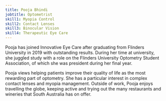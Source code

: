 ```yaml
---
title: Pooja Bhindi
jobtitle: Optometrist
skill1: Myopia Control
skill2: Contact Lenses
skill3: Binocular Vision
skill4: Therapeutic Eye Care
---
```

Pooja has joined Innovative Eye Care after graduating from Flinders University in 2019 with outstanding results. During her time at university, she juggled study with a role on the Flinders University Optometry Student Association, of which she was president during her final year.

Pooja views helping patients improve their quality of life as the most rewarding part of optometry. She has a particular interest in complex contact lenses and myopia management. Outside of work, Pooja enjoys travelling the globe, keeping active and trying out the many restaurants and wineries that South Australia has on offer.
